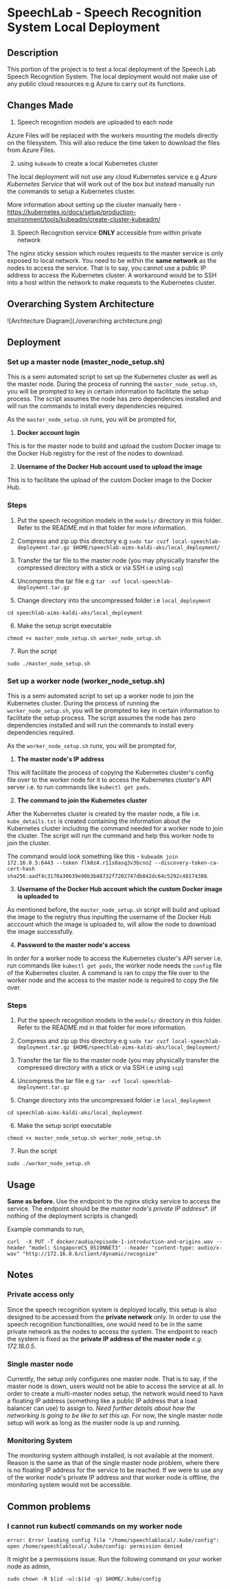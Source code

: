 # SpeechLab - Speech Recognition System Local Deployment

## Description

This portion of the project is to test a local deployment of the Speech Lab Speech Recognition System. The local deployment would not make use of any public cloud resources e.g Azure to carry out its functions. 

## Changes Made

1. Speech recognition models are uploaded to each node 

Azure Files will be replaced with the workers mounting the models directly on the filesystem. This will also reduce the time taken to download the files from Azure Files. 

2. using `kubeadm` to create a local Kubernetes cluster

The local deployment will not use any cloud Kubernetes service e.g *Azure Kubernetes Service* that will work out of the box but instead manually run the commands to setup a Kubernetes cluster.

More information about setting up the cluster manually here - https://kubernetes.io/docs/setup/production-environment/tools/kubeadm/create-cluster-kubeadm/ 

3. Speech Recognition service **ONLY** accessible from within private network

The nginx sticky session which routes requests to the master service is only exposed to local network. You need to be within the **same network** as the nodes to access the service. That is to say, you cannot use a public IP address to access the Kubernetes cluster. A workaround would be to SSH into a host within the network to make requests to the Kubernetes cluster.

## Overarching System Architecture

![Archtecture Diagram](./overarching architecture.png)

## Deployment

### Set up a master node (master_node_setup.sh)

This is a semi automated script to set up the Kubernetes cluster as well as the master node. During the process of running the `master_node_setup.sh`, you will be prompted to key in certain information to facilitate the setup process. The script assumes the node has zero dependencies installed and will run the commands to install every dependencies required. 

As the `master_node_setup.sh` runs, you will be prompted for,

1. **Docker account login**

This is for the master node to build and upload the custom Docker image to the Docker Hub registry for the rest of the nodes to download.

2. **Username of the Docker Hub account used to upload the image**

This is to facilitate the upload of the custom Docker image to the Docker Hub.

### Steps

1. Put the speech recognition models in the `models/` directory in this folder. Refer to the README.md in that folder for more information.

2. Compress and zip up this directory e.g `sudo tar cvzf local-speechlab-deployment.tar.gz $HOME/speechlab-aims-kaldi-aks/local_deployment/`

3. Transfer the tar file to the master node (you may physically transfer the compressed directory with a stick or via SSH i.e using `scp`)

4. Uncompress the tar file e.g `tar -xvf local-speechlab-deployment.tar.gz`

5. Change directory into the uncompressed folder i.e `local_deployment`

`cd speechlab-aims-kaldi-aks/local_deployment`

6. Make the setup script executable

`chmod +x master_node_setup.sh worker_node_setup.sh`

7. Run the script

`sudo ./master_node_setup.sh`

### Set up a worker node (worker_node_setup.sh)

This is a semi automated script to set up a worker node to join the Kubernetes cluster. During the process of running the `worker_node_setup.sh`, you will be prompted to key in certain information to facilitate the setup process. The script assumes the node has zero dependencies installed and will run the commands to install every dependencies required. 

As the `worker_node_setup.sh` runs, you will be prompted for,

1. **The master node's IP address**

This will facilitate the process of copying the Kubernetes cluster's config file over to the worker node for it to access the Kubernetes cluster's API server i.e. to run commands like `kubectl get pods`.

2. **The command to join the Kubernetes cluster**

After the Kubernetes cluster is created by the master node, a file i.e. `kube_details.txt` is created containing the information about the Kubernetes cluster including the command needed for a worker node to join the cluster. The script will run the command and help this worker node to join the cluster. 

The command would look something like this - `kubeadm join 172.16.0.5:6443 --token flk0z4.r11s0asq3v3bcno2 --discovery-token-ca-cert-hash sha256:aadf4c3170a30639e90b3b48732f7202747db842dc64c5292c48174388`.

3. **Username of the Docker Hub account which the custom Docker image is uploaded to**

As mentioned before, the `master_node_setup.sh` script will build and upload the image to the registry thus inputting the username of the Docker Hub acccount which the image is uploaded to, will allow the node to download the image successfully.

4. **Password to the master node's access**

In order for a worker node to access the Kubernetes cluster's API server i.e. run commands like `kubectl get pods`, the worker node needs the `config` file of the Kubernetes cluster. A command is ran to copy the file over to the worker node and the access to the master node is required to copy the file over.

### Steps

1. Put the speech recognition models in the `models/` directory in this folder. Refer to the README.md in that folder for more information.

2. Compress and zip up this directory e.g `sudo tar cvzf local-speechlab-deployment.tar.gz $HOME/speechlab-aims-kaldi-aks/local_deployment/`

3. Transfer the tar file to the master node (you may physically transfer the compressed directory with a stick or via SSH i.e using `scp`)

4. Uncompress the tar file e.g `tar -xvf local-speechlab-deployment.tar.gz`

5. Change directory into the uncompressed folder i.e `local_deployment`

`cd speechlab-aims-kaldi-aks/local_deployment`

6. Make the setup script executable

`chmod +x master_node_setup.sh worker_node_setup.sh`

7. Run the script

`sudo ./worker_node_setup.sh`

## Usage

**Same as before.** Use the endpoint to the nginx sticky service to access the service. The endpoint should be the *master node's private IP address**. (if nothing of the deployment scripts is changed)

Example commands to run,

`curl  -X PUT -T docker/audio/episode-1-introduction-and-origins.wav --header "model: SingaporeCS_0519NNET3" --header "content-type: audio/x-wav" "http://172.16.0.6/client/dynamic/recognize"`

## Notes

### Private access only

Since the speech recognition system is deployed locally, this setup is also designed to be accessed from the **private network** only. In order to use the speech recognition functionalities, one would need to be in the same private network as the nodes to access the system. The endpoint to reach the system is fixed as the **private IP address of the master node** *e.g. 172.16.0.5*.

### Single master node

Currently, the setup only configures one master node. That is to say, if the master node is down, users would not be able to access the service at all. In order to create a multi-master nodes setup, the network would need to have a floating IP address (something like a public IP address that a load balancer can use) to assign to. *Need further details about how the networking is going to be like to set this up.* For now, the single master node setup will work as long as the master node is up and running.

### Monitoring System

The monitoring system although installed, is not available at the moment. Reason is the same as that of the single master node problem, where there is no floating IP address for the service to be reached. If we were to use any of the worker node's private IP address and that worker node is offline, the monitoring system would not be accessible.

## Common problems

### I cannot run kubectl commands on my worker node

`error: Error loading config file "/home/speechlablocal/.kube/config": open /home/speechlablocal/.kube/config: permission denied`

It might be a permissions issue. Run the following command on your worker node as admin,

`sudo chown -R $(id -u):$(id -g) $HOME/.kube/config`